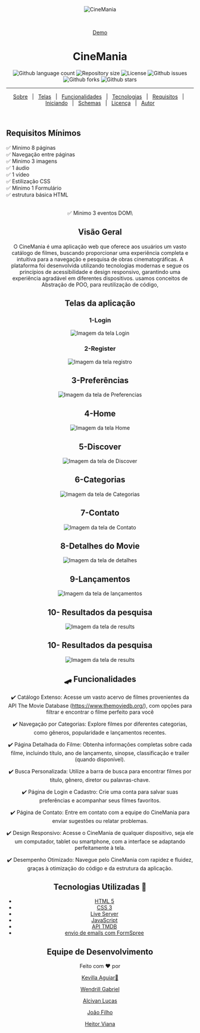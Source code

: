 <div align="center" id="top">
  <img src="./.github/home.png" alt="CineMania" />

  &#xa0;


  <a href="https://smartprogsolutions.github.io/CineMania/">Demo</a>
</div>

<h1 align="center">CineMania</h1>

<p align="center">
   
  <img alt="Github language count" src="https://img.shields.io/github/languages/count/SmartProgSolutions/CineMania?color=56BEB8">

  <img alt="Repository size" src="https://img.shields.io/github/repo-size/SmartProgSolutions/CineMania?color=56BEB8">

  <img alt="License" src="https://img.shields.io/github/license/SmartProgSolutions/CineMania?color=56BEB8">

  <img alt="Github issues" src="https://img.shields.io/github/issues/SmartProgSolutions/CineMania?color=56BEB8" />

  <img alt="Github forks" src="https://img.shields.io/github/forks/SmartProgSolutions/CineMania?color=56BEB8" />

  <img alt="Github stars" src="https://img.shields.io/github/stars/SmartProgSolutions/CineMania?color=56BEB8" />
</p>

<hr>

<p align="center">
  <a href="#-sobre">Sobre</a> &#xa0; | &#xa0;
  <a href="#telas-da-aplicação">Telas</a> &#xa0; | &#xa0;
  <a href="#skateboard-funcionalidades">Funcionalidades</a> &#xa0; | &#xa0;
  <a href="#rocket-tecnologias">Tecnologias</a> &#xa0; | &#xa0;
  <a href="#white_check_mark-requisitos-para-rodar-a-aplicação">Requisitos</a> &#xa0; | &#xa0;
  <a href="#checkered_flag-iniciando">Iniciando</a> &#xa0; | &#xa0;
  <a href="#-configurações-adicionais-ao-projeto">Schemas</a> &#xa0; | &#xa0;
  <a href="#memo-licença">Licença</a> &#xa0; | &#xa0;
  <a href="https://github.com/SmartProgSolutions/CineMania" target="_blank">Autor</a>
</p>

<br>

## Requisitos Mínimos ##

:white_check_mark: Minimo 8 páginas \
:white_check_mark: Navegação entre páginas \
:white_check_mark: Minimo 3 imagens \
:white_check_mark: 1 áudio \
:white_check_mark: 1 vídeo \
:white_check_mark: Estilização CSS\
:white_check_mark: Minimo 1 Formulário\
:white_check_mark: estrutura básica HTML <header> <section> <footer>\
:white_check_mark: Minimo 3 eventos DOM\

## Visão Geral ##

O CineMania é uma aplicação web que oferece aos usuários um vasto catálogo de filmes, buscando proporcionar uma experiência completa e intuitiva para a navegação e pesquisa de obras cinematográficas. A plataforma foi desenvolvida utilizando tecnologias modernas e segue os princípios de acessibilidade e design responsivo, garantindo uma experiência agradável em diferentes dispositivos. usamos conceitos de Abstração de POO, para reutilização de código, 

## Telas da aplicação

### 1-Login ##

<img src="./.github/login.png" alt="Imagem da tela Login" />

### 2-Register ##

<img src="./.github/cadastro.png" alt="Imagem da tela registro" />

## 3-Preferências ##

<img src="./.github/preferences.png" alt="Imagem da tela de Preferencias" />

## 4-Home ##

<img src="./.github/home.png" alt="Imagem da tela Home" />

## 5-Discover ##

<img src="./.github/discover.png" alt="Imagem da tela de Discover" />

## 6-Categorias ##

<img src="./.github/categorias.png" alt="Imagem da tela de Categorias" />

## 7-Contato ##

<img src="./.github/contato.png" alt="Imagem da tela de Contato" />

## 8-Detalhes do Movie ##

<img src="./.github/details.png" alt="Imagem da tela de detalhes" />

## 9-Lançamentos ##

<img src="./.github/lancamento.png" alt="Imagem da tela de lançamentos" />

## 10- Resultados da pesquisa ##

<img src="./.github/results.png" alt="Imagem da tela de results" />


## 10- Resultados da pesquisa ##

<img src="./.github/results.png" alt="Imagem da tela de results" />


## :skateboard: Funcionalidades ##

:heavy_check_mark: Catálogo Extenso: Acesse um vasto acervo de filmes provenientes da API The Movie Database (https://www.themoviedb.org/), com opções para filtrar e encontrar o filme perfeito para você

:heavy_check_mark: Navegação por Categorias: Explore filmes por diferentes categorias, como gêneros, popularidade e lançamentos recentes.

:heavy_check_mark: Página Detalhada do Filme: Obtenha informações completas sobre cada filme, incluindo título, ano de lançamento, sinopse, classificação e trailer (quando disponível).

:heavy_check_mark: Busca Personalizada: Utilize a barra de busca para encontrar filmes por título, gênero, diretor ou palavras-chave.

:heavy_check_mark: Página de Login e Cadastro: Crie uma conta para salvar suas preferências e acompanhar seus filmes favoritos.

:heavy_check_mark: Página de Contato: Entre em contato com a equipe do CineMania para enviar sugestões ou relatar problemas.

:heavy_check_mark: Design Responsivo: Acesse o CineMania de qualquer dispositivo, seja ele um computador, tablet ou smartphone, com a interface se adaptando perfeitamente à tela.

:heavy_check_mark: Desempenho Otimizado: Navegue pelo CineMania com rapidez e fluidez, graças à otimização do código e da estrutura da aplicação.

# Tecnologias Utilizadas :rocket:

- [HTML 5](#)
- [CSS 3](#)
- [Live Server](#)
- [JavaScript](#)
- [API TMDB](https://www.themoviedb.org/)
- [envio de emails com FormSpree](#)

# Equipe de Desenvolvimento

Feito com ❤️ por 

<a href="https://github.com/KevillaAguiar" target="_blank">Kevilla Aguiar🦅</a> 

<a href="https://github.com/WendrilXX" target="_blank">Wendrill Gabriel</a> 

 <a href="https://github.com/AlcivanLucas" target="_blank">Alcivan Lucas</a> 
  
 <a href="https://github.com/Joap-Filho" target="_blank">João Filho</a>
 
 <a href="https://github.com/heitorviana-dev" target="_blank">Heitor Viana</a>
